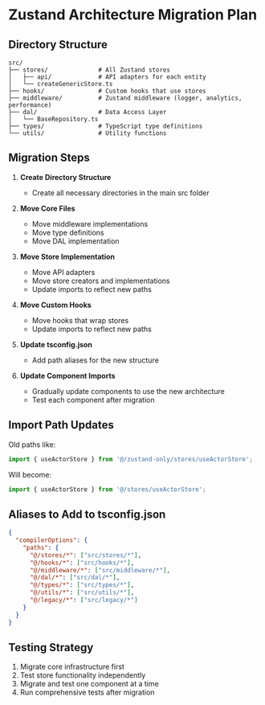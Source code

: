 # Zustand Architecture Migration Plan

## Directory Structure
```
src/
├── stores/              # All Zustand stores
│   ├── api/             # API adapters for each entity
│   └── createGenericStore.ts
├── hooks/               # Custom hooks that use stores
├── middleware/          # Zustand middleware (logger, analytics, performance)
├── dal/                 # Data Access Layer
│   └── BaseRepository.ts
├── types/               # TypeScript type definitions
└── utils/               # Utility functions
```

## Migration Steps

1. **Create Directory Structure**
   - Create all necessary directories in the main src folder

2. **Move Core Files**
   - Move middleware implementations
   - Move type definitions
   - Move DAL implementation

3. **Move Store Implementation**
   - Move API adapters
   - Move store creators and implementations
   - Update imports to reflect new paths

4. **Move Custom Hooks**
   - Move hooks that wrap stores
   - Update imports to reflect new paths

5. **Update tsconfig.json**
   - Add path aliases for the new structure

6. **Update Component Imports**
   - Gradually update components to use the new architecture
   - Test each component after migration

## Import Path Updates

Old paths like:
```typescript
import { useActorStore } from '@/zustand-only/stores/useActorStore';
```

Will become:
```typescript
import { useActorStore } from '@/stores/useActorStore';
```

## Aliases to Add to tsconfig.json

```json
{
  "compilerOptions": {
    "paths": {
      "@/stores/*": ["src/stores/*"],
      "@/hooks/*": ["src/hooks/*"],
      "@/middleware/*": ["src/middleware/*"],
      "@/dal/*": ["src/dal/*"],
      "@/types/*": ["src/types/*"],
      "@/utils/*": ["src/utils/*"],
      "@/legacy/*": ["src/legacy/*"]
    }
  }
}
```

## Testing Strategy

1. Migrate core infrastructure first
2. Test store functionality independently
3. Migrate and test one component at a time
4. Run comprehensive tests after migration
